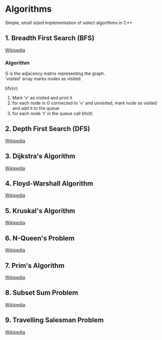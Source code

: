 # Algorithms
Simple, small sized implementation of select algorithms in C++

## 1. Breadth First Search (BFS)
[Wikipedia](https://en.wikipedia.org/wiki/Breadth-first_search)
### Algorithm
G is the adjacency matrix representing the graph.  
'visited' array marks nodes as visited.

bfs(v):
1. Mark 'v' as visited and print it  
2. for each node in G connected to 'v' and unvisited, mark node as visited and add it to the queue  
3. for each node 't' in the queue call bfs(t)  

## 2. Depth First Search (DFS)
[Wikipedia](https://en.wikipedia.org/wiki/Depth-first_search)

## 3. Dijkstra's Algorithm
[Wikipedia](https://en.wikipedia.org/wiki/Dijkstra%27s_algorithm)

## 4. Floyd-Warshall Algorithm
[Wikipedia](https://en.wikipedia.org/wiki/Floyd%E2%80%93Warshall_algorithm)

## 5. Kruskal's Algorithm
[Wikipedia](https://en.wikipedia.org/wiki/Kruskal's_algorithm)

## 6. N-Queen's Problem 
[Wikipedia](https://en.wikipedia.org/wiki/Eight_queens_puzzle)

## 7. Prim's Algorithm
[Wikipedia](https://en.wikipedia.org/wiki/Prim's_algorithm)

## 8. Subset Sum Problem
[Wikipedia](https://en.wikipedia.org/wiki/Subset_sum_problem)

## 9. Travelling Salesman Problem
[Wikipedia](https://en.wikipedia.org/wiki/Travelling_salesman_problem)
